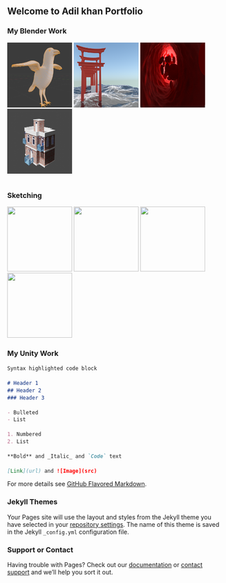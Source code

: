 ## Welcome to Adil khan Portfolio


### My Blender Work


<img src="Crow.png" width="150" height="150">
<img src="blenderWork/blenderImages/door.png" width="150" height="150">
<img src="blenderWork/blenderImages/vessels.png" width="150" height="150">
<img src="blenderWork/blenderImages/Building002.png" width="150" height="150">



```markdown


```

### Sketching
<img src="Drawing/LightHouse.png" width="150" height="150">
<img src="Drawing/Room.png" width="150" height="150">
<img src="Drawing/Ship.png" width="150" height="150">
<img src="Drawing/Table.png" width="150" height="150">



### My Unity Work





<!---You can use the [editor on GitHub](https://github.com/adilblender/Portfolio/edit/main/README.md) to maintain and preview the content for your website in Markdown files.

Whenever you commit to this repository, GitHub Pages will run [Jekyll](https://jekyllrb.com/) to rebuild the pages in your site, from the content in your Markdown files.

### Markdown

Markdown is a lightweight and easy-to-use syntax for styling your writing. It includes conventions for--->

```markdown
Syntax highlighted code block

# Header 1
## Header 2
### Header 3

- Bulleted
- List

1. Numbered
2. List

**Bold** and _Italic_ and `Code` text

[Link](url) and ![Image](src)
```

For more details see [GitHub Flavored Markdown](https://guides.github.com/features/mastering-markdown/).

### Jekyll Themes

Your Pages site will use the layout and styles from the Jekyll theme you have selected in your [repository settings](https://github.com/adilblender/Portfolio/settings/pages). The name of this theme is saved in the Jekyll `_config.yml` configuration file.

### Support or Contact

Having trouble with Pages? Check out our [documentation](https://docs.github.com/categories/github-pages-basics/) or [contact support](https://support.github.com/contact) and we’ll help you sort it out.
